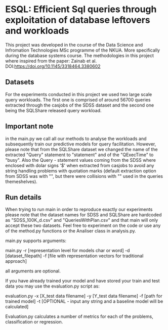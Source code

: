 # ESQL: Efficient Sql queries through exploitation of database leftovers and workloads

This project was developed in the course of the Data Science and Infromation Technologies MSc programme of the NKUA. More specifically during the database systems course. The methodologies in this project where inspired from the paper: Zainab et al. DOI:https://doi.org/10.1145/3318464.3380602

## Datasets

For the experiments conducted in this project we used two large scale query workloads. The first one is comprised of around 56700 queries extracted through the casjobs of the SDSS dataset and the second one being the SQLShare released query workload.

## Important note

in the main.py we call all our methods to analyse the workloads and subsequently train our predictive models for query facilitation. However, please note that from the SQLShare dataset we changed the name of the extracted "Query" statement to "statement" and of the "QExecTime" to "busy". Also the Query - statement values coming from the SDSS where enclosed with dolar signs '$' when extracted from casjobs to avoid any string handling problems with quotation marks (default extraction option from SDSS was with "", but there were collisions with "" used in the queries themeshelves).

## Run details

When trying to run main in order to reproduce exactly our experiments please note that the dataset names for SDSS and SQLShare are hardcoded as "SDSS_100K_d.csv" and "QueriesWithPlan.csv" and that main will only accept these two datasets. Feel free to experiment on the code or use any of the method.py functions or the Analiser class in analysis.py.

main.py supports arguments: 

main.py -r [representation level for models char or word] -d [dataset_filepath] -f [file with representation vectors for traditional approach]

all arguments are optional.

If you have already trained your model and have stored your train and test data you may use the evaluation.py script as:

evaluation.py -x [X_test data filename] -y [Y_test data filename] -f [path for trained model] -t [OPTIONAL - input any string and a baseline model will be calculated]

Evaluation.py calculates a number of metrics for each of the problems, classification or regression.

